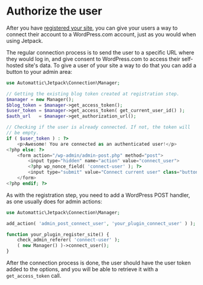 # Authorize the user

After you have [registered your site](register-site.md), you can give
your users a way to connect their account to a WordPress.com account,
just as you would when using Jetpack.

The regular connection process is to send the user to a specific URL
where they would log in, and give consent to WordPress.com to access
their self-hosted site's data. To give a user of your site a way to do
that you can add a button to your admin area:

```php
use Automattic\Jetpack\Connection\Manager;

// Getting the existing blog token created at registration step.
$manager = new Manager();
$blog_token = $manager->get_access_token();
$user_token = $manager->get_access_token( get_current_user_id() );
$auth_url   = $manager->get_authorization_url();

// Checking if the user is already connected. If not, the token will
// be empty.
if ( $user_token ) : ?>
	<p>Awesome! You are connected as an authenticated user!</p>
<?php else: ?>
	<form action="/wp-admin/admin-post.php" method="post">
		<input type="hidden" name="action" value="connect_user">
		<?php wp_nonce_field( 'connect-user' ); ?>
		<input type="submit" value="Connect current user" class="button button-primary">
	</form>
<?php endif; ?>
```

As with the registration step, you need to add a WordPress POST
handler, as one usually does for admin actions:

```php
use Automattic\Jetpack\Connection\Manager;

add_action( 'admin_post_connect_user', 'your_plugin_connect_user' ) );

function your_plugin_register_site() {
	check_admin_referer( 'connect-user' );
	( new Manager() )->connect_user();
}
```

After the connection process is done, the user should have the user
token added to the options, and you will be able to retrieve it with a
`get_access_token` call.
